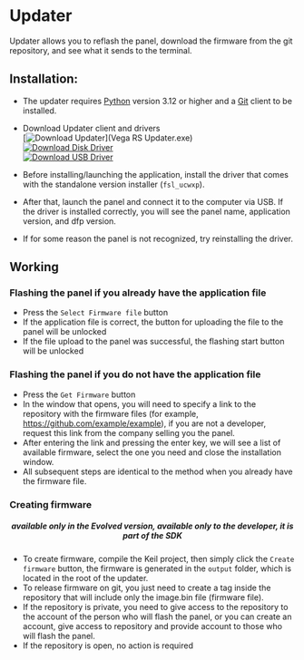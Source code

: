 # Updater
  
Updater allows you to reflash the panel, download the firmware from the git repository, and see what it sends to the terminal.

## Installation:
* The updater requires [Python](https://www.python.org/downloads/) version 3.12 or higher and a [Git](https://git-scm.com/downloads) client to be installed.

* Download Updater client and drivers <br>
[![Download Updater](https://img.shields.io/badge/Download-Updater-blue)](Vega RS Updater.exe) <br>
[![Download Disk Driver](https://img.shields.io/badge/Download-diskDriver-blue)](cdc.cat) <br> 
[![Download USB Driver](https://img.shields.io/badge/Download-usbDriver-blue)](fsl_ucwxp.inf) <br>


* Before installing/launching the application, install the driver that comes with the standalone version installer (`fsl_ucwxp`).
* After that, launch the panel and connect it to the computer via USB. If the driver is installed correctly, you will see the panel name, application version, and dfp version.
* If for some reason the panel is not recognized, try reinstalling the driver.

## Working

### Flashing the panel if you already have the application file
* Press the `Select Firmware file` button
* If the application file is correct, the button for uploading the file to the panel will be unlocked 
* If the file upload to the panel was successful, the flashing start button will be unlocked

### Flashing the panel if you do not have the application file
* Press the `Get Firmware` button
* In the window that opens, you will need to specify a link to the repository with the firmware files (for example, https://github.com/example/example), if you are not a developer, request this link from the company selling you the panel.
* After entering the link and pressing the enter key, we will see a list of available firmware, select the one you need and close the installation window.
* All subsequent steps are identical to the method when you already have the firmware file.

### Creating firmware

##### <center>available only in the Evolved version, available only to the developer, it is part of the SDK</center>
* To create firmware, compile the Keil project, then simply click the `Create firmware` button, the firmware is generated in the `output` folder, which is located in the root of the updater.
* To release firmware on git, you just need to create a tag inside the repository that will include only the image.bin file (firmware file).
* If the repository is private, you need to give access to the repository to the account of the person who will flash the panel, or you can create an account, give access to repository and provide account to those who will flash the panel.
* If the repository is open, no action is required